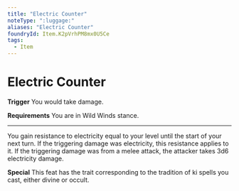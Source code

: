 ```yaml
---
title: "Electric Counter"
noteType: ":luggage:"
aliases: "Electric Counter"
foundryId: Item.K2pVrhPM8mx0U5Ce
tags:
  - Item
---
```


# Electric Counter

**Trigger** You would take damage.

**Requirements** You are in Wild Winds stance.

* * *

You gain resistance to electricity equal to your level until the start of your next turn. If the triggering damage was electricity, this resistance applies to it. If the triggering damage was from a melee attack, the attacker takes 3d6 electricity damage.

**Special** This feat has the trait corresponding to the tradition of ki spells you cast, either divine or occult.
